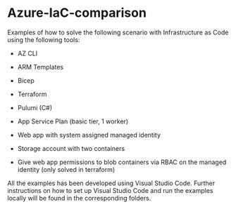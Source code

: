# Azure-IaC-comparison
Examples of how to solve the following scenario with Infrastructure as Code using the following tools:
- AZ CLI
- ARM Templates
- Bicep
- Terraform
- Pulumi (C#)

- App Service Plan (basic tier, 1 worker)
- Web app with system assigned managed identity
- Storage account with two containers

- Give web app permissions to blob containers via RBAC on the managed identity (only solved in terraform)

All the examples has been developed using Visual Studio Code.
Further instructions on how to set up Visual Studio Code and run the examples locally will be found in the corresponding folders.
